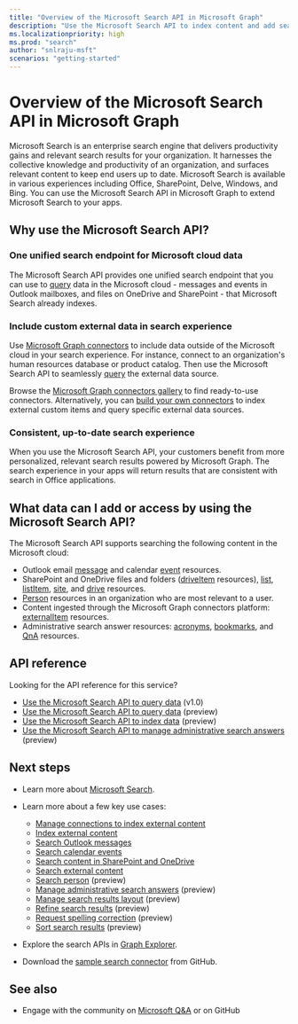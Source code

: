 ```yaml
---
title: "Overview of the Microsoft Search API in Microsoft Graph"
description: "Use the Microsoft Search API to index content and add search across your Office and indexed content to your apps."
ms.localizationpriority: high
ms.prod: "search"
author: "snlraju-msft"
scenarios: "getting-started"
---
```


# Overview of the Microsoft Search API in Microsoft Graph

Microsoft Search is an enterprise search engine that delivers productivity gains and relevant search results for your organization. It harnesses the collective knowledge and productivity of an organization, and surfaces relevant content to keep end users up to date. Microsoft Search is available in various experiences including Office, SharePoint, Delve, Windows, and Bing. You can use the Microsoft Search API in Microsoft Graph to extend Microsoft Search to your apps.

<!-- markdownlint-disable MD026 -->
## Why use the Microsoft Search API?

### One unified search endpoint for Microsoft cloud data

The Microsoft Search API provides one unified search endpoint that you can use to [query](/graph/api/search-query) data in the Microsoft cloud - messages and events in Outlook mailboxes, and files on OneDrive and SharePoint - that Microsoft Search already indexes.

### Include custom external data in search experience

Use [Microsoft Graph connectors](/microsoftsearch/connectors-overview) to include data outside of the Microsoft cloud in your search experience. For instance, connect to an organization's human resources database or product catalog. Then use the Microsoft Search API to seamlessly [query](/graph/api/search-query) the external data source. 

Browse the [Microsoft Graph connectors gallery](/microsoftsearch/connectors-gallery) to find ready-to-use connectors. Alternatively, you can [build your own connectors](/graph/api/resources/indexing-api-overview?view=graph-rest-beta&preserve-view=true#common-use-cases) to index external custom items and query specific external data sources.

### Consistent, up-to-date search experience

When you use the Microsoft Search API, your customers benefit from more personalized, relevant search results powered by Microsoft Graph. The search experience in your apps will return results that are consistent with search in Office applications.

## What data can I add or access by using the Microsoft Search API?

The Microsoft Search API supports searching the following content in the Microsoft cloud: 

- Outlook email [message](/graph/api/resources/message) and calendar [event](/graph/api/resources/event) resources.
- SharePoint and OneDrive files and folders ([driveItem](/graph/api/resources/driveitem) resources), [list](/graph/api/resources/list), [listItem](/graph/api/resources/listitem), [site](/graph/api/resources/site), and [drive](/graph/api/resources/drive) resources.
- [Person](/graph/api/resources/person) resources in an organization who are most relevant to a user.
- Content ingested through the Microsoft Graph connectors platform: [externalItem](/graph/api/resources/externalitem?view=graph-rest-beta&preserve-view=true) resources.
- Administrative search answer resources: [acronyms](/graph/api/resources/search-acronym), [bookmarks](/graph/api/resources/search-bookmark), and [QnA](/graph/api/resources/search-qna) resources.

## API reference

Looking for the API reference for this service?

- [Use the Microsoft Search API to query data](/graph/api/resources/search-api-overview?view=graph-rest-1.0&preserve-view=true) (v1.0)
- [Use the Microsoft Search API to query data](/graph/api/resources/search-api-overview?view=graph-rest-beta&preserve-view=true) (preview)
- [Use the Microsoft Search API to index data](/graph/api/resources/indexing-api-overview) (preview)
- [Use the Microsoft Search API to manage administrative search answers](/graph/api/resources/search-api-answers-overview?view=graph-rest-beta&preserve-view=true) (preview)

## Next steps

- Learn more about [Microsoft Search](/microsoftsearch/).
- Learn more about a few key use cases:
  - [Manage connections to index external content](connecting-external-content-manage-connections.md)
  - [Index external content](connecting-external-content-manage-items.md)
  - [Search Outlook messages](search-concept-messages.md)
  - [Search calendar events](search-concept-events.md)
  - [Search content in SharePoint and OneDrive](search-concept-files.md)
  - [Search external content](search-concept-custom-types.md)
  - [Search person](search-concept-person.md) (preview)
  - [Manage administrative search answers](search-concept-answers.md) (preview)
  - [Manage search results layout](search-concept-display-layout.md) (preview)
  - [Refine search results](search-concept-aggregation.md) (preview)
  - [Request spelling correction](search-concept-speller.md) (preview)
  - [Sort search results](search-concept-sort.md) (preview)

 
  
- Explore the search APIs in  [Graph Explorer](https://developer.microsoft.com/graph/graph-explorer).
- Download the [sample search connector](https://github.com/microsoftgraph/msgraph-search-connector-sample) from GitHub.

## See also

- Engage with the community on [Microsoft Q&A](/answers/products/m365#microsoft-graph)  or on GitHub

